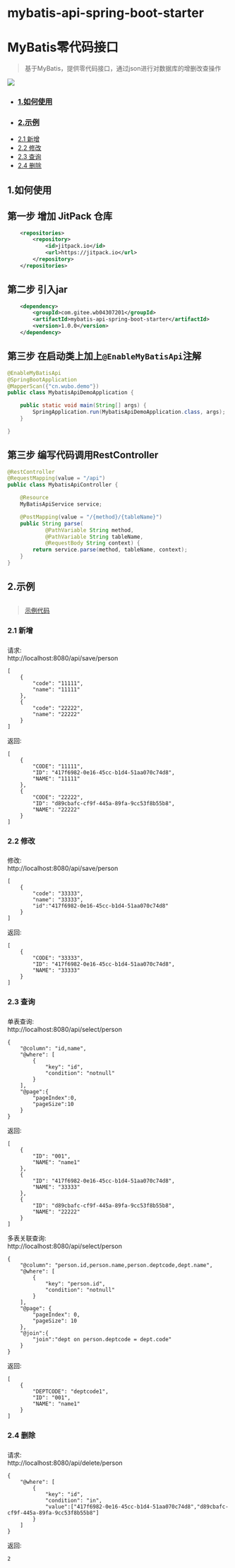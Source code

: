 # mybatis-api-spring-boot-starter
# MyBatis零代码接口

> 基于MyBatis，提供零代码接口，通过json进行对数据库的增删改查操作

[![](https://jitpack.io/v/com.gitee.wb04307201/mybatis-api-spring-boot-starter.svg)](https://jitpack.io/#com.gitee.wb04307201/mybatis-api-spring-boot-starter)

* ### [1.如何使用](#1)
* ### [2.示例](#2)
* [2.1 新增](#2.1)
* [2.2 修改](#2.2)
* [2.3 查询](#2.3)
* [2.4 删除](#2.4)

## <h2 id="1">1.如何使用<h2/>

## 第一步 增加 JitPack 仓库
```xml
    <repositories>
        <repository>
            <id>jitpack.io</id>
            <url>https://jitpack.io</url>
        </repository>
    </repositories>
```

## 第二步 引入jar
```xml
    <dependency>
        <groupId>com.gitee.wb04307201</groupId>
        <artifactId>mybatis-api-spring-boot-starter</artifactId>
        <version>1.0.0</version>
    </dependency>
```

## 第三步 在启动类上加上`@EnableMyBatisApi`注解

```java
@EnableMyBatisApi
@SpringBootApplication
@MapperScan({"cn.wubo.demo"})
public class MybatisApiDemoApplication {

    public static void main(String[] args) {
        SpringApplication.run(MybatisApiDemoApplication.class, args);
    }

}
```

## 第三步 编写代码调用RestController

```java
@RestController
@RequestMapping(value = "/api")
public class MybatisApiController {

    @Resource
    MyBatisApiService service;

    @PostMapping(value = "/{method}/{tableName}")
    public String parse(
            @PathVariable String method,
            @PathVariable String tableName,
            @RequestBody String context) {
        return service.parse(method, tableName, context);
    }
}

```

## <h2 id="2">2.示例<h2/>
> <a href="https://gitee.com/wb04307201/mybatis-api-demo">示例代码</a>

### <h3 id="2.1">2.1 新增<h3/>
请求:  
http://localhost:8080/api/save/person
<pre><code class="language-json">[
    {
        "code": "11111",
        "name": "11111"
    },
    {
        "code": "22222",
        "name": "22222"
    }
]
</code></pre>
返回:
<pre><code class="language-json">[
    {
        "CODE": "11111",
        "ID": "417f6982-0e16-45cc-b1d4-51aa070c74d8",
        "NAME": "11111"
    },
    {
        "CODE": "22222",
        "ID": "d89cbafc-cf9f-445a-89fa-9cc53f8b55b8",
        "NAME": "22222"
    }
]
</code></pre>
### <h3 id="2.2">2.2 修改<h3/>
修改:  
http://localhost:8080/api/save/person
<pre><code class="language-json">[
    {
        "code": "33333",
        "name": "33333",
        "id":"417f6982-0e16-45cc-b1d4-51aa070c74d8"
    }
]
</code></pre>
返回:
<pre><code class="language-json">[
    {
        "CODE": "33333",
        "ID": "417f6982-0e16-45cc-b1d4-51aa070c74d8",
        "NAME": "33333"
    }
]
</code></pre>
### <h3 id="2.3">2.3 查询<h3/>
单表查询:  
http://localhost:8080/api/select/person
<pre><code class="language-json">{
    "@column": "id,name",
    "@where": [
        {
            "key": "id",
            "condition": "notnull"
        }
    ],
    "@page":{
        "pageIndex":0,
        "pageSize":10
    }
}
</code></pre>
返回:
<pre><code class="language-json">[
    {
        "ID": "001",
        "NAME": "name1"
    },
    {
        "ID": "417f6982-0e16-45cc-b1d4-51aa070c74d8",
        "NAME": "33333"
    },
    {
        "ID": "d89cbafc-cf9f-445a-89fa-9cc53f8b55b8",
        "NAME": "22222"
    }
]
</code></pre>
多表关联查询:  
http://localhost:8080/api/select/person
<pre><code class="language-json">{
    "@column": "person.id,person.name,person.deptcode,dept.name",
    "@where": [
        {
            "key": "person.id",
            "condition": "notnull"
        }
    ],
    "@page": {
        "pageIndex": 0,
        "pageSize": 10
    },
    "@join":{
        "join":"dept on person.deptcode = dept.code"
    }
}
</code></pre>
返回:
<pre><code class="language-json">[
    {
        "DEPTCODE": "deptcode1",
        "ID": "001",
        "NAME": "name1"
    }
]
</code></pre>
### <h3 id="2.4">2.4 删除<h3/>
请求:  
http://localhost:8080/api/delete/person
<pre><code class="language-json">{
    "@where": [
        {
            "key": "id",
            "condition": "in",
            "value":["417f6982-0e16-45cc-b1d4-51aa070c74d8","d89cbafc-cf9f-445a-89fa-9cc53f8b55b8"]
        }
    ]
}
</code></pre>
返回:
<pre><code class="language-json">2
</code></pre>